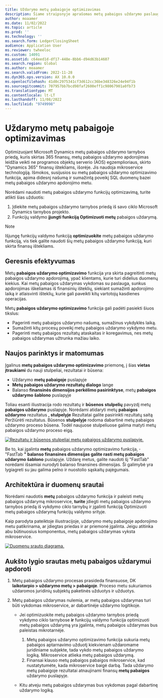```yaml
---
title: Uždarymo metų pabaigoje optimizavimas
description: Šiame straipsnyje aprašomas metų pabaigos uždarymo paslaugos priedas, skirtas DK metų pabaigos uždarymo procesui.
author: moaamer
ms.date: 11/02/2022
ms.topic: article
ms.prod: ''
ms.technology: ''
ms.search.form: LedgerClosingSheet
audience: Application User
ms.reviewer: twheeloc
ms.custom: 14091
ms.assetid: c64eed1d-df17-448e-8bb6-d94d63b14607
ms.search.region: Global
ms.author: moaamer
ms.search.validFrom: 2022-11-28
ms.dyn365.ops.version: AX 10.0.0
ms.openlocfilehash: 41d0c2975341cf3d612cc36be348326e24e94f1b
ms.sourcegitcommit: 707957bb7bcd98faf2600eff1c98067901a0fb73
ms.translationtype: MT
ms.contentlocale: lt-LT
ms.lasthandoff: 11/08/2022
ms.locfileid: "9749998"
---
```

# <a name="optimize-year-end-close"></a>Uždarymo metų pabaigoje optimizavimas

Optimizuojant Microsoft Dynamics metų pabaigos uždarymo tarnybos priedą, kuris skirtas 365 finansų, metų pabaigos uždarymo apdorojimas leidžia veikti ne programos objektų serverio (AOS) egzemplioriaus, skirto "Dynamics 365" finansų ištekliams, išorėje. Jis naudoja mikroservice technologiją. Išmokos, susijusios su metų pabaigos uždarymo optimizavimo funkcija, apima didesnį našumą ir sumažintą poveikį SQL duomenų bazei metų pabaigos uždarymo apdorojimo metu.

Norėdami naudoti metų pabaigos uždarymo funkcijų optimizavimą, turite atlikti šias užduotis:

1. Įdiekite metų pabaigos uždarymo tarnybos priedą iš savo ciklo Microsoft Dynamics tarnybos projekto.
2. Funkcijų valdymo **įjungti funkciją Optimizuoti metų** pabaigos uždarymą.

> [!NOTE]
> Išjungę funkcijų valdymo funkciją **optimizuokite** metų pabaigos uždarymo funkciją, vis tiek galite naudoti šių metų pabaigos uždarymo funkciją, kuri skirta finansų ištekliams.

## <a name="improved-performance"></a>Geresnis efektyvumas

Metų **pabaigos uždarymo optimizavimo** funkcija yra skirta pagreitinti metų pabaigos uždarymo apdorojimą, ypač klientams, kurie turi didelius duomenų kiekius. Kai metų pabaigos uždarymas vykdomas su paslauga, sunkus apdorojimas iškeliamas iš finansinių išteklių, siekiant sumažinti apdorojimo laiką ir atlaisvinti išteklių, kurie gali paveikti kitų vartotojų kasdienes operacijas.

Metų **pabaigos uždarymo optimizavimo** funkcija gali padėti pasiekti šiuos tikslus:

- Pagerinti metų pabaigos uždarymo našumą, sumažinus vykdyklės laiką.
- Sumažinti kitų procesų poveikį metų pabaigos uždarymo vykdymo metu.
- Pagerinti metų pabaigos rezultatų ataskaitas ir koregavimus, nes metų pabaigos uždarymas užtrunka mažiau laiko.

## <a name="new-options-and-visibility"></a>Naujos parinktys ir matomumas

Įgalinus **metų pabaigos uždarymo optimizavimo** priemonę, į šias **vietas** **įtraukiami** du nauji stulpeliai, rezultatai ir būsena:

- Uždarymo **metų pabaigoje** puslapyje
- **Metų pabaigos uždarymo rezultatų dialogo** lange
- Balanso **finansinės dimensijos perkėlimo pasirinktyse**, metų **pabaigos uždarymo šablono** puslapyje

Toliau esanti iliustracija rodo rezultatų ir **būsenos** **stulpelių** pavyzdį metų **pabaigos uždarymo** puslapyje. Norėdami atidaryti metų **pabaigos uždarymo** rezultatus **, stulpelyje** Rezultatai galite pasirinkti rezultatų saitą Peržiūrėti rezultatus. Būsenos **stulpelyje** rodoma dabartinė metų pabaigos uždarymo proceso būsena. Todėl naujuose stulpeliuose galima matyti metų pabaigos uždarymo proceso eigą.

[![Rezultatų ir būsenos stulpeliai metų pabaigos uždarymo puslapyje.](./media/Yearendclose.jpg)](./media/Yearendclose.jpg)

Be to, kai įgalinta **metų** pabaigos uždarymo optimizavimo funkcija, **·** "FastTab **" balanso finansines dimensijas galite rasti metų pabaigos uždarymo šablono** puslapyje. Uždarę metus, galite naudoti šį "FastTab" norėdami išsamiai nurodyti balanso finansines dimensijas. Ši galimybė yra lygiagreti su jau galima pelno ir nuostolio sąskaitų pajėgumais.

## <a name="architecture-and-data-flow"></a>Architektūra ir duomenų srautai

Norėdami naudotis **metų** pabaigos uždarymo funkcija ir paleisti metų pabaigos uždarymą mikroservice, **turite** įdiegti metų pabaigos uždarymo tarnybos priedą iš vykdymo ciklo tarnybų ir įgalinti funkciją Optimizuoti metų pabaigos uždarymą funkcijų valdymo srityje.

Kaip parodyta pateiktoje iliustracijoje, uždarymo metų pabaigoje apdorojimo metu patikrinama, ar įdiegtas priedas ir ar priemonė įgalinta. Jeigu atitinka abu būtinuosius komponentus, metų pabaigos uždarymas vyksta mikroservice.

[![Duomenų srauto diagrama.](./media/Lifecycle-services.jpg)](./media/Lifecycle-services.jpg)

## <a name="high-level-flow-for-year-end-close-processing"></a>Aukšto lygio srautas metų pabaigos uždarymui apdoroti

1. Metų pabaigos uždarymo procesas prasideda finansuose, DK **laikotarpio \> uždarymo metų \> pabaigoje**. Proceso metu sukuriamos uždaromos juridinių subjektų paketinės užduotys ir užduotys.
2. Metų pabaigos uždarymas nulemia, ar metų pabaigos uždarymas turi būti vykdomas mikroservice, ar dabartinėje uždarymo logitikoje.

    - Jei optimizuokite metų pabaigos uždarymo tarnybos priedą vykdymo ciklo tarnybose **ir** funkcijų valdymo funkcija optimizuoti metų pabaigos uždarymą yra įgalinta, metų pabaigos uždarymas bus paleistas mikrotarnėje.

        1. Metų pabaigos uždarymo optimizavimo funkcija sukuria metų pabaigos aptarnavimo užduotį kiekvienam uždaromame juridiniame subjekte, tada vykdo metų pabaigos uždarymo logiką. Mikroservice atlieka metų pabaigos uždarymą.
        2. Finansai klauso metų pabaigos pabaigos mikroservice, kad nustatytumėte, kada mikroservice baigė darbą. Tada uždarymo metų pabaigoje rezultatai atnaujinami finansų **metų pabaigos** uždarymo puslapyje.

    - Kitu atveju metų pabaigos uždarymas bus vykdomas pagal dabartinę uždarymo logiką.

